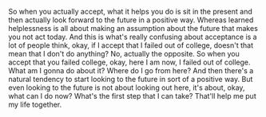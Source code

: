  So when you actually accept, what it helps you do is sit in the present and then actually look forward to the future in a positive way. Whereas learned helplessness is all about making an assumption about the future that makes you not act today. And this is what's really confusing about acceptance is a lot of people think, okay, if I accept that I failed out of college, doesn't that mean that I don't do anything? No, actually the opposite. So when you accept that you failed college, okay, here I am now, I failed out of college. What am I gonna do about it? Where do I go from here? And then there's a natural tendency to start looking to the future in sort of a positive way. But even looking to the future is not about looking out here, it's about, okay, what can I do now? What's the first step that I can take? That'll help me put my life together.